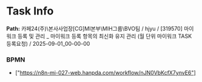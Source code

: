 # Task Info

**Path:** 카페24(주)\본사사업장\[CG]MI본부\MIH그룹\BVO팀 / hjyu / [319570] 마이워크 등록 및 관리 _ 마이워크 등록 항목의 최신화 유지 관리 (월 단위 마이워크 TASK 등록요청) / 2025-09-01_00-00-00

### BPMN
- ["https://n8n-mi-027-web.hanpda.com/workflow/nJN0VbKcfX7ynvE6"]

